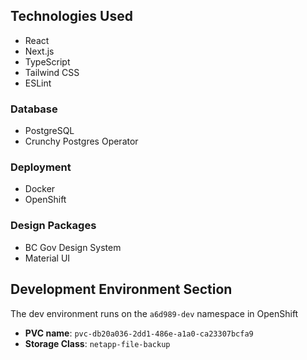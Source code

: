 ## Technologies Used

- React
- Next.js
- TypeScript
- Tailwind CSS
- ESLint

### Database

- PostgreSQL
- Crunchy Postgres Operator

### Deployment

- Docker
- OpenShift

### Design Packages

- BC Gov Design System
- Material UI

## Development Environment Section

The dev environment runs on the `a6d989-dev` namespace in OpenShift

- **PVC name**: `pvc-db20a036-2dd1-486e-a1a0-ca23307bcfa9`
- **Storage Class**: `netapp-file-backup`